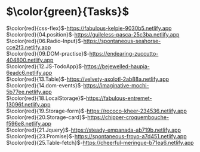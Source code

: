 # $\color{green}{Tasks}$
$\color{red}{css-flex}$-https://fabulous-kelpie-9030b5.netlify.app <br>
$\color{red}{04.position}$-https://guileless-pasca-25c3ba.netlify.app <br>
$\color{red}{06.Radio-Input}$-https://spontaneous-seahorse-cce2f3.netlify.app <br>
$\color{red}{09.DOM-practise}$-https://endearing-zuccutto-404800.netlify.app <br>
$\color{red}{12.JS-TodoApp}$-https://bejewelled-haupia-6eadc6.netlify.app <br>
$\color{red}{13.Table}$-https://velvety-axolotl-2ab88a.netlify.app <br>
$\color{red}{14.dom-events}$-https://imaginative-mochi-5b77ee.netlify.app <br>
$\color{red}{18.LocalStorage}$-https://fabulous-entremet-13096f.netlify.app <br>
$\color{red}{19.Storage-form}$-https://rococo-kheer-234536.netlify.app <br>
$\color{red}{20.Storage-card}$-https://chipper-croquembouche-f596e8.netlify.app <br>
$\color{red}{21.Jquery}$-https://steady-empanada-ab719b.netlify.app <br>
$\color{red}{23.Promise}$-https://spontaneous-froyo-a7d451.netlify.app <br>
$\color{red}{25.Table-fetch}$-https://cheerful-meringue-b71ea6.netlify.app <br>

